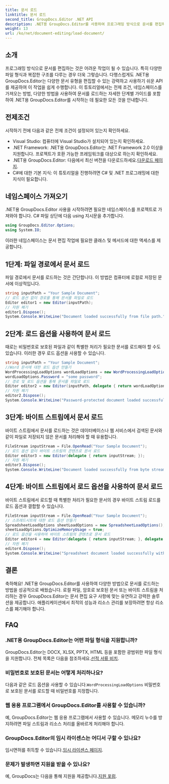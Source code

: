```yaml
---
title: 문서 로드
linktitle: 문서 로드
second_title: GroupDocs.Editor .NET API
description: .NET용 GroupDocs.Editor를 사용하여 프로그래밍 방식으로 문서를 편집하는 방법을 알아보세요. 문서 로딩, 비밀번호로 보호된 파일 처리 등에 대한 단계별 가이드입니다.
weight: 13
url: /ko/net/document-editing/load-document/
---
```

## 소개
프로그래밍 방식으로 문서를 편집하는 것은 어려운 작업이 될 수 있습니다. 특히 다양한 파일 형식과 복잡한 구조를 다루는 경우 더욱 그렇습니다. 다행스럽게도 .NET용 GroupDocs.Editor는 다양한 문서 유형을 편집할 수 있는 강력하고 사용하기 쉬운 API를 제공하여 이 작업을 쉽게 수행합니다. 이 튜토리얼에서는 전제 조건, 네임스페이스를 가져오는 방법, 다양한 방법을 사용하여 문서를 로드하는 자세한 단계별 가이드를 포함하여 .NET용 GroupDocs.Editor를 시작하는 데 필요한 모든 것을 안내합니다.
## 전제조건
시작하기 전에 다음과 같은 전제 조건이 설정되어 있는지 확인하세요.
- Visual Studio: 컴퓨터에 Visual Studio가 설치되어 있는지 확인하세요.
- .NET Framework: .NET용 GroupDocs.Editor는 .NET Framework 2.0 이상을 지원합니다. 프로젝트가 호환 가능한 프레임워크를 대상으로 하는지 확인하세요.
-  .NET용 GroupDocs.Editor: 다음에서 최신 버전을 다운로드하세요.[다운로드 페이지](https://releases.groupdocs.com/editor/net/).
- C#에 대한 기본 지식: 이 튜토리얼을 진행하려면 C# 및 .NET 프로그래밍에 대한 지식이 필요합니다.
## 네임스페이스 가져오기
.NET용 GroupDocs.Editor 사용을 시작하려면 필요한 네임스페이스를 프로젝트로 가져와야 합니다. C# 파일 상단에 다음 using 지시문을 추가합니다.
```csharp
using GroupDocs.Editor.Options;
using System.IO;
```
이러한 네임스페이스는 문서 편집 작업에 필요한 클래스 및 메서드에 대한 액세스를 제공합니다.
## 1단계: 파일 경로에서 문서 로드
파일 경로에서 문서를 로드하는 것은 간단합니다. 이 방법은 컴퓨터에 로컬로 저장된 문서에 이상적입니다.

```csharp
string inputPath = "Your Sample Document";
// 로드 옵션 없이 경로를 통해 문서를 파일로 로드
Editor editor1 = new Editor(inputPath);
// 자원 폐기
editor1.Dispose();
System.Console.WriteLine("Document loaded successfully from file path.");
```
## 2단계: 로드 옵션을 사용하여 문서 로드
때로는 비밀번호로 보호된 파일과 같이 특별한 처리가 필요한 문서를 로드해야 할 수도 있습니다. 이러한 경우 로드 옵션을 사용할 수 있습니다.

```csharp
string inputPath = "Your Sample Document";
//Word 문서에 대한 로드 옵션 만들기
WordProcessingLoadOptions wordLoadOptions = new WordProcessingLoadOptions();
wordLoadOptions.Password = "some password";
// 경로 및 로드 옵션을 통해 문서를 파일로 로드
Editor editor2 = new Editor(inputPath, delegate { return wordLoadOptions; });
// 자원 폐기
editor2.Dispose();
System.Console.WriteLine("Password-protected document loaded successfully.");
```
## 3단계: 바이트 스트림에서 문서 로드
바이트 스트림에서 문서를 로드하는 것은 데이터베이스나 웹 서비스에서 검색된 문서와 같이 파일로 저장되지 않은 문서를 처리해야 할 때 유용합니다.

```csharp
FileStream inputStream = File.OpenRead("Your Sample Document");
// 로드 옵션 없이 바이트 스트림의 콘텐츠로 문서 로드
Editor editor3 = new Editor(delegate { return inputStream; });
// 자원 폐기
editor3.Dispose();
System.Console.WriteLine("Document loaded successfully from byte stream.");
```
## 4단계: 바이트 스트림에서 로드 옵션을 사용하여 문서 로드
바이트 스트림에서 로드할 때 특별한 처리가 필요한 문서의 경우 바이트 스트림 로드를 로드 옵션과 결합할 수 있습니다.

```csharp
FileStream inputStream = File.OpenRead("Your Sample Document");
// 스프레드시트에 대한 로드 옵션 만들기
SpreadsheetLoadOptions sheetLoadOptions = new SpreadsheetLoadOptions();
sheetLoadOptions.OptimizeMemoryUsage = true;
// 로드 옵션을 사용하여 바이트 스트림의 콘텐츠로 문서 로드
Editor editor4 = new Editor(delegate { return inputStream; }, delegate { return sheetLoadOptions; });
// 자원 폐기
editor4.Dispose();
System.Console.WriteLine("Spreadsheet document loaded successfully with load options.");
```
## 결론
축하해요! .NET용 GroupDocs.Editor를 사용하여 다양한 방법으로 문서를 로드하는 방법을 성공적으로 배웠습니다. 로컬 파일, 암호로 보호된 문서 또는 바이트 스트림을 처리하는 경우 GroupDocs.Editor는 문서 편집 요구 사항에 맞는 유연하고 강력한 솔루션을 제공합니다. 애플리케이션에서 최적의 성능과 리소스 관리를 보장하려면 항상 리소스를 폐기해야 합니다.
## FAQ
### .NET용 GroupDocs.Editor는 어떤 파일 형식을 지원합니까?
 GroupDocs.Editor는 DOCX, XLSX, PPTX, HTML 등을 포함한 광범위한 파일 형식을 지원합니다. 전체 목록은 다음을 참조하세요.[선적 서류 비치](https://tutorials.groupdocs.com/editor/net/).
### 비밀번호로 보호된 문서는 어떻게 처리하나요?
 다음과 같은 로드 옵션을 사용할 수 있습니다.`WordProcessingLoadOptions` 비밀번호로 보호된 문서를 로드할 때 비밀번호를 지정합니다.
### 웹 응용 프로그램에서 GroupDocs.Editor를 사용할 수 있습니까?
예, GroupDocs.Editor는 웹 응용 프로그램에서 사용할 수 있습니다. 메모리 누수를 방지하려면 파일 스트림과 리소스 처리를 올바르게 처리해야 합니다.
### GroupDocs.Editor의 임시 라이센스는 어디서 구할 수 있나요?
 임시면허를 취득할 수 있습니다.[임시 라이센스 페이지](https://purchase.groupdocs.com/temporary-license/).
### 문제가 발생하면 지원을 받을 수 있나요?
 예, GroupDocs는 다음을 통해 지원을 제공합니다.[지원 포럼](https://forum.groupdocs.com/c/editor/20).
